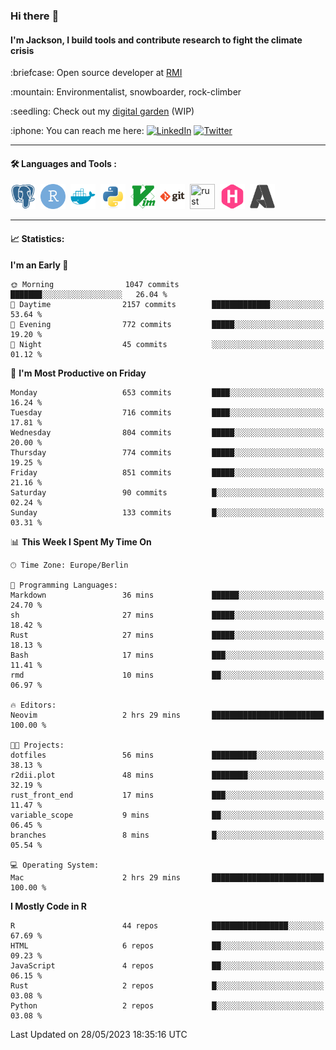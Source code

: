 ### Hi there :wave:
#### I'm Jackson, I build tools and contribute research to fight the climate crisis
<p> :briefcase: Open source developer at <a href="https://rmi.org/" alt="RMI">RMI</a></p>
<p> :mountain: Environmentalist, snowboarder, rock-climber</p>
<p> :seedling: Check out my <a href="https://jdhoffa.github.io/" alt="digital garden">digital garden</a> (WIP) </p>

<p>
:iphone: You can reach me here:
<a href="https://www.linkedin.com/in/jackson-hoffart/"><img src="https://img.shields.io/badge/LinkedIn-0A66C2?logo=linkedin&logoColor=fff&style=flat-square" alt="LinkedIn"/></a>
<a href="https://twitter.com/jdhoffart"><img src="https://img.shields.io/badge/Twitter-1D9BF0?logo=twitter&logoColor=fff&style=flat-square" alt="Twitter"/></a>
</p>

---

#### :hammer_and_wrench: Languages and Tools :
<div>
 <a href="https://www.postgresql.org/"><img src="https://github.com/devicons/devicon/blob/master/icons/postgresql/postgresql-plain.svg" title="postgresql" **alt="postgresql" width="40" height="40"/></a>&nbsp;
 <a href="https://posit.co/downloads/"><img src="https://github.com/devicons/devicon/blob/master/icons/rstudio/rstudio-plain.svg" title="rstudio" **alt="RStudio" width="40" height="40"/></a>&nbsp;
 <a href="https://www.docker.com/"><img src="https://github.com/devicons/devicon/blob/master/icons/docker/docker-plain.svg" title="docker" **alt="docker" width="40" height="40"/></a>&nbsp;
 <a href="https://www.python.org/"><img src="https://github.com/devicons/devicon/blob/master/icons/python/python-original.svg" title="python" **alt="python" width="40" height="40"/></a>&nbsp; 
 <a href="https://www.vim.org/"><img src="https://github.com/devicons/devicon/blob/master/icons/vim/vim-plain.svg" title="vim" **alt="vim" width="40" height="40"/></a>&nbsp;
 <a href="https://git-scm.com/"><img src="https://github.com/devicons/devicon/blob/master/icons/git/git-original-wordmark.svg" title="git" **alt="git" width="40" height="40"/></a>&nbsp;
 <a href="https://www.rust-lang.org/"><img src="https://rustacean.net/assets/rustacean-flat-noshadow.svg" title="rust" **alt="rust" width="40" height="40"/></a>&nbsp;
 <a href="https://gohugo.io/"><img src="https://github.com/devicons/devicon/blob/master/icons/hugo/hugo-plain.svg" title="hugo" **alt="hugo" width="40" height="40"/></a>&nbsp;
 <a href="https://azure.microsoft.com/"><img src="https://github.com/devicons/devicon/blob/master/icons/azure/azure-plain.svg" title="azure" **alt="azure" width="40" height="40"/></a>
</div>

---
  
  

#### :chart_with_upwards_trend: Statistics:

 
<!--START_SECTION:waka-->
**I'm an Early 🐤** 

```text
🌞 Morning                1047 commits        ███████░░░░░░░░░░░░░░░░░░   26.04 % 
🌆 Daytime                2157 commits        █████████████░░░░░░░░░░░░   53.64 % 
🌃 Evening                772 commits         █████░░░░░░░░░░░░░░░░░░░░   19.20 % 
🌙 Night                  45 commits          ░░░░░░░░░░░░░░░░░░░░░░░░░   01.12 % 
```
📅 **I'm Most Productive on Friday** 

```text
Monday                   653 commits         ████░░░░░░░░░░░░░░░░░░░░░   16.24 % 
Tuesday                  716 commits         ████░░░░░░░░░░░░░░░░░░░░░   17.81 % 
Wednesday                804 commits         █████░░░░░░░░░░░░░░░░░░░░   20.00 % 
Thursday                 774 commits         █████░░░░░░░░░░░░░░░░░░░░   19.25 % 
Friday                   851 commits         █████░░░░░░░░░░░░░░░░░░░░   21.16 % 
Saturday                 90 commits          █░░░░░░░░░░░░░░░░░░░░░░░░   02.24 % 
Sunday                   133 commits         █░░░░░░░░░░░░░░░░░░░░░░░░   03.31 % 
```


📊 **This Week I Spent My Time On** 

```text
🕑︎ Time Zone: Europe/Berlin

💬 Programming Languages: 
Markdown                 36 mins             ██████░░░░░░░░░░░░░░░░░░░   24.70 % 
sh                       27 mins             █████░░░░░░░░░░░░░░░░░░░░   18.42 % 
Rust                     27 mins             █████░░░░░░░░░░░░░░░░░░░░   18.13 % 
Bash                     17 mins             ███░░░░░░░░░░░░░░░░░░░░░░   11.41 % 
rmd                      10 mins             ██░░░░░░░░░░░░░░░░░░░░░░░   06.97 % 

🔥 Editors: 
Neovim                   2 hrs 29 mins       █████████████████████████   100.00 % 

🐱‍💻 Projects: 
dotfiles                 56 mins             ██████████░░░░░░░░░░░░░░░   38.13 % 
r2dii.plot               48 mins             ████████░░░░░░░░░░░░░░░░░   32.19 % 
rust_front_end           17 mins             ███░░░░░░░░░░░░░░░░░░░░░░   11.47 % 
variable_scope           9 mins              ██░░░░░░░░░░░░░░░░░░░░░░░   06.45 % 
branches                 8 mins              █░░░░░░░░░░░░░░░░░░░░░░░░   05.54 % 

💻 Operating System: 
Mac                      2 hrs 29 mins       █████████████████████████   100.00 % 
```

**I Mostly Code in R** 

```text
R                        44 repos            █████████████████░░░░░░░░   67.69 % 
HTML                     6 repos             ██░░░░░░░░░░░░░░░░░░░░░░░   09.23 % 
JavaScript               4 repos             ██░░░░░░░░░░░░░░░░░░░░░░░   06.15 % 
Rust                     2 repos             █░░░░░░░░░░░░░░░░░░░░░░░░   03.08 % 
Python                   2 repos             █░░░░░░░░░░░░░░░░░░░░░░░░   03.08 % 
```




 Last Updated on 28/05/2023 18:35:16 UTC
<!--END_SECTION:waka-->
